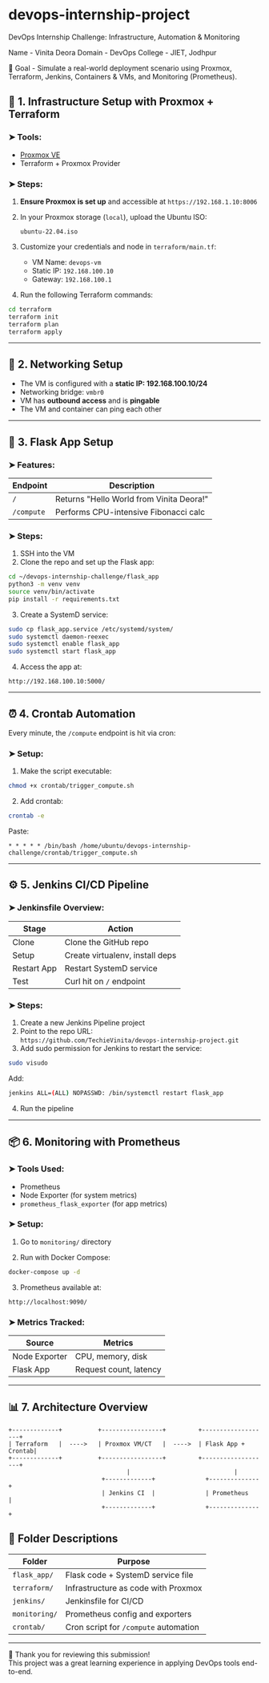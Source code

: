 # devops-internship-project
DevOps Internship Challenge: Infrastructure, Automation &amp; Monitoring

Name - Vinita Deora
Domain - DevOps
College - JIET, Jodhpur

🎯 Goal - Simulate a real-world deployment scenario using Proxmox, Terraform, Jenkins, Containers & VMs, and Monitoring (Prometheus).

## 🔧 1. Infrastructure Setup with Proxmox + Terraform

### ➤ Tools:
- [Proxmox VE](https://www.proxmox.com)
- Terraform + Proxmox Provider

### ➤ Steps:

1. **Ensure Proxmox is set up** and accessible at `https://192.168.1.10:8006`
2. In your Proxmox storage (`local`), upload the Ubuntu ISO:
   ```
   ubuntu-22.04.iso
   ```
3. Customize your credentials and node in `terraform/main.tf`:
   - VM Name: `devops-vm`
   - Static IP: `192.168.100.10`
   - Gateway: `192.168.100.1`

4. Run the following Terraform commands:

```bash
cd terraform
terraform init
terraform plan
terraform apply
```

---

## 🛜 2. Networking Setup

- The VM is configured with a **static IP: 192.168.100.10/24**
- Networking bridge: `vmbr0`
- VM has **outbound access** and is **pingable**
- The VM and container can ping each other

---

## 🐍 3. Flask App Setup

### ➤ Features:

| Endpoint     | Description                              |
|--------------|------------------------------------------|
| `/`          | Returns "Hello World from Vinita Deora!" |
| `/compute`   | Performs CPU-intensive Fibonacci calc     |

### ➤ Steps:

1. SSH into the VM
2. Clone the repo and set up the Flask app:

```bash
cd ~/devops-internship-challenge/flask_app
python3 -m venv venv
source venv/bin/activate
pip install -r requirements.txt
```

3. Create a SystemD service:

```bash
sudo cp flask_app.service /etc/systemd/system/
sudo systemctl daemon-reexec
sudo systemctl enable flask_app
sudo systemctl start flask_app
```

4. Access the app at:
```
http://192.168.100.10:5000/
```

---

## ⏰ 4. Crontab Automation

Every minute, the `/compute` endpoint is hit via cron:

### ➤ Setup:

1. Make the script executable:

```bash
chmod +x crontab/trigger_compute.sh
```

2. Add crontab:

```bash
crontab -e
```

Paste:
```cron
* * * * * /bin/bash /home/ubuntu/devops-internship-challenge/crontab/trigger_compute.sh
```

---

## ⚙️ 5. Jenkins CI/CD Pipeline

### ➤ Jenkinsfile Overview:

| Stage       | Action                          |
|-------------|---------------------------------|
| Clone       | Clone the GitHub repo           |
| Setup       | Create virtualenv, install deps |
| Restart App | Restart SystemD service         |
| Test        | Curl hit on `/` endpoint        |

### ➤ Steps:

1. Create a new Jenkins Pipeline project
2. Point to the repo URL:  
   `https://github.com/TechieVinita/devops-internship-project.git`
3. Add sudo permission for Jenkins to restart the service:
```bash
sudo visudo
```
Add:
```bash
jenkins ALL=(ALL) NOPASSWD: /bin/systemctl restart flask_app
```

4. Run the pipeline

---

## 📦 6. Monitoring with Prometheus

### ➤ Tools Used:
- Prometheus
- Node Exporter (for system metrics)
- `prometheus_flask_exporter` (for app metrics)

### ➤ Setup:

1. Go to `monitoring/` directory

2. Run with Docker Compose:
```bash
docker-compose up -d
```

3. Prometheus available at:
```
http://localhost:9090/
```

### ➤ Metrics Tracked:

| Source         | Metrics                      |
|----------------|------------------------------|
| Node Exporter  | CPU, memory, disk            |
| Flask App      | Request count, latency       |

---

## 📊 7. Architecture Overview

```text
+-------------+          +-----------------+         +-------------------+
| Terraform   |  ---->   | Proxmox VM/CT   |  ---->  | Flask App + Crontab|
+-------------+          +-----------------+         +-------------------+
                                 |                             |
                          +-------------+              +--------------+
                          | Jenkins CI  |              | Prometheus    |
                          +-------------+              +--------------+
```

## 📁 Folder Descriptions

| Folder         | Purpose                                    |
|----------------|--------------------------------------------|
| `flask_app/`   | Flask code + SystemD service file          |
| `terraform/`   | Infrastructure as code with Proxmox        |
| `jenkins/`     | Jenkinsfile for CI/CD                      |
| `monitoring/`  | Prometheus config and exporters            |
| `crontab/`     | Cron script for `/compute` automation      |

---






🚀 Thank you for reviewing this submission!  
This project was a great learning experience in applying DevOps tools end-to-end.




